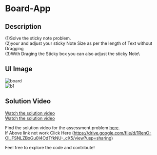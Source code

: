 # Board-App


## Description
  (1)Solve the sticky note problem. \
  (2)your and adjust your sticky Note Size as per the length of Text without Dragging\
  (3)With Draging the Sticky box you can also adjust the sticky Note\
  ## UI Image 
  ![board](https://github.com/AnjaliRaj05/board-app/assets/92683584/732e2704-1a28-4d96-9cc8-c9a76626e928)\
  ![b1](https://github.com/AnjaliRaj05/board-app/assets/92683584/228c94a0-fb33-4dea-9140-f4a9313400b4)

  


## Solution Video
[Watch the solution video](https://drive.google.com/file/d/1RenO-Ol_FSNLZBxGu0I4OdTfkNU-_cX5/view?usp=sharing)\
[Watch the solution video](https://drive.google.com/file/d/1RenO-Ol_FSNLZBxGu0I4OdTfkNU-_cX5/view?usp=sharing)

Find the solution video for the assessment problem [here](https://streamable.com/mcd70d). \
If Above link not work Click Here (https://drive.google.com/file/d/1RenO-Ol_FSNLZBxGu0I4OdTfkNU-_cX5/view?usp=sharing)


Feel free to explore the code and contribute!
